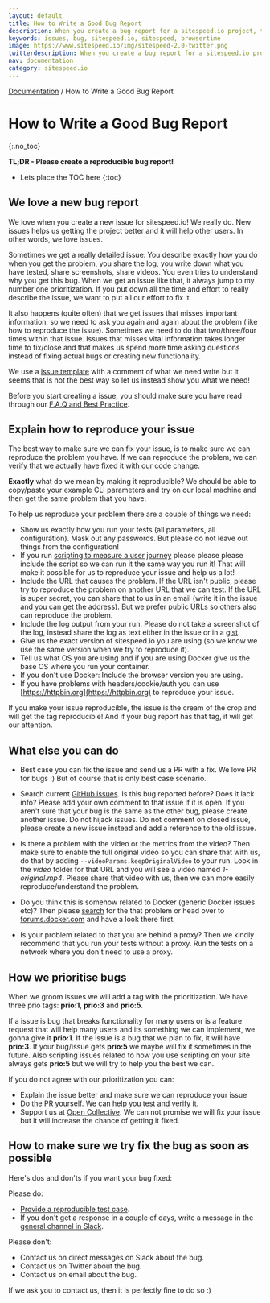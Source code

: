 ```yaml
---
layout: default
title: How to Write a Good Bug Report
description: When you create a bug report for a sitespeed.io project, there are a couple of things that you can do to help us.
keywords: issues, bug, sitespeed.io, sitespeed, browsertime
image: https://www.sitespeed.io/img/sitespeed-2.0-twitter.png
twitterdescription: When you create a bug report for a sitespeed.io project, there are a couple of things that you can do to help us.
nav: documentation
category: sitespeed.io
---
```

[Documentation]({{site.baseurl}}/documentation/sitespeed.io/) / How to Write a Good Bug Report

# How to Write a Good Bug Report
{:.no_toc}

<b>TL;DR - Please create a reproducible bug report!</b>

* Lets place the TOC here
{:toc}

## We love a new bug report
We love when you create a new issue for sitespeed.io! We really do. New issues helps us getting the project better and it will help other users. In other words, we love issues.

Sometimes we get a really detailed issue: You describe exactly how you do when you get the problem, you share the log, you write down what you have tested, share screenshots, share videos. You even tries to understand why you get this bug. When we get an issue like that, it always jump to my number one prioritization. If you put down all the time and effort to really describe the issue, we want to put all our effort to fix it.

It also happens (quite often) that we get issues that misses important information, so we need to ask you again and again about the problem (like how to reproduce the issue). Sometimes we need to do that two/three/four times within that issue. Issues that misses vital information takes longer time to fix/close and that makes us spend more time asking questions instead of fixing actual bugs or creating new functionality. 

We use a [issue template](https://raw.githubusercontent.com/sitespeedio/sitespeed.io/main/.github/ISSUE_TEMPLATE.md) with a comment of what we need write but it seems that is not the best way so let us instead show you what we need!

Before you start creating a issue, you should make sure you have read through our [F.A.Q and Best Practice](https://www.sitespeed.io/documentation/sitespeed.io/best-practice/).

## Explain how to reproduce your issue
The best way to make sure we can fix your issue, is to make sure we can reproduce the problem you have. If we can reproduce the problem, we can verify that we actually have fixed it with our code change.

**Exactly** what do we mean by making it reproducible? We should be able to copy/paste your example CLI parameters and try on our local machine and then get the same problem that you have.

To help us reproduce your problem there are a couple of things we need:

* Show us exactly how you run your tests (all parameters, all configuration). Mask out any passwords. But please do not leave out things from the configuration!
* If you run [scripting to measure a user journey](https://www.sitespeed.io/documentation/sitespeed.io/scripting/) please please please include the script so we can run it the same way you run it! That will make it possible for us to reproduce your issue and help us a lot!
* Include the URL that causes the problem. If the URL isn't public, please try to reproduce the problem on another URL that we can test. If the URL is super secret, you can share that to us in an email (write it in the issue and you can get the address). But we prefer public URLs so others also can reproduce the problem.
* Include the log output from your run. Please do not take a screenshot of the log, instead share the log as text either in the issue or in a [gist](https://gist.github.com/). 
* Give us the exact version of sitespeed.io you are using (so we know we use the same version when we try to reproduce it).
* Tell us what OS you are using and if you are using Docker give us the base OS where you run your container. 
* If you don't use Docker: Include the browser version you are using.
* If you have problems with headers/cookie/auth you can use [https://httpbin.org](https://httpbin.org) to reproduce your issue.

If you make your issue reproducible, the issue is the cream of the crop and will get the tag <span class="reproducible">reproducible</span>! And if your bug report has that tag, it will get our attention.

## What else you can do

* Best case you can fix the issue and send us a PR with a fix. We love PR for bugs :) But of course that is only best case scenario.

* Search current [GitHub issues](https://github.com/sitespeedio/sitespeed.io/issues). Is this bug reported before? Does it lack info? Please add your own comment to that issue if it is open. If you aren't sure that your bug is the same as the other bug, please create another issue. Do not hijack issues. Do not comment on closed issue, please create a new issue instead and add a reference to the old issue.

* Is there a problem with the video or the metrics from the video? Then make sure to enable the full original video so you can share that with us, do that by adding <code>--videoParams.keepOriginalVideo</code> to your run. Look in the *video* folder for that URL and you will see a video named *1-original.mp4*. Please share that video with us, then we can more easily reproduce/understand the problem.

* Do you think this is somehow related to Docker (generic Docker issues etc)? Then please [search](https://duckduckgo.com/) for the that problem or head over to [forums.docker.com](https://forums.docker.com/) and have a look there first.

* Is your problem related to that you are behind a proxy? Then we kindly recommend that you run your tests without a proxy. Run the tests on a network where you don't need to use a proxy.

## How we prioritise bugs

When we groom issues we will add a tag with the prioritization. We have three prio tags: **prio:1**,  **prio:3** and **prio:5**.

If a issue is bug that breaks functionality for many users or is a feature request that will help many users and its something we can implement, we gonna give it **prio:1**. If the issue is a bug that we plan to fix, it will have **prio:3**. If your bug/issue gets **prio:5** we maybe will fix it sometimes in the future. Also scripting issues related to how you use scripting on your site always gets **prio:5** but we will try to help you the best we can.

If you do not agree with our prioritization you can:
* Explain the issue better and make sure we can reproduce your issue
* Do the PR yourself. We can help you test and verify it.
* Support us at [Open Collective](https://opencollective.com/sitespeedio). We can not promise we will fix your issue but it will increase the chance of getting it fixed.
## How to make sure we try fix the bug as soon as possible

Here's dos and don'ts if you want your bug fixed:

Please do:
* [Provide a reproducible test case](#explain-how-to-reproduce-your-issue).
* If you don't get a response in a couple of days, write a message in the [general channel in Slack](https://join.slack.com/t/sitespeedio/shared_invite/zt-296jzr7qs-d6DId2KpEnMPJSQ8_R~WFw).

Please don't:
* Contact us on direct messages on Slack about the bug.
* Contact us on Twitter about the bug.
* Contact us on email about the bug.

If we ask you to contact us, then it is perfectly fine to do so :)
